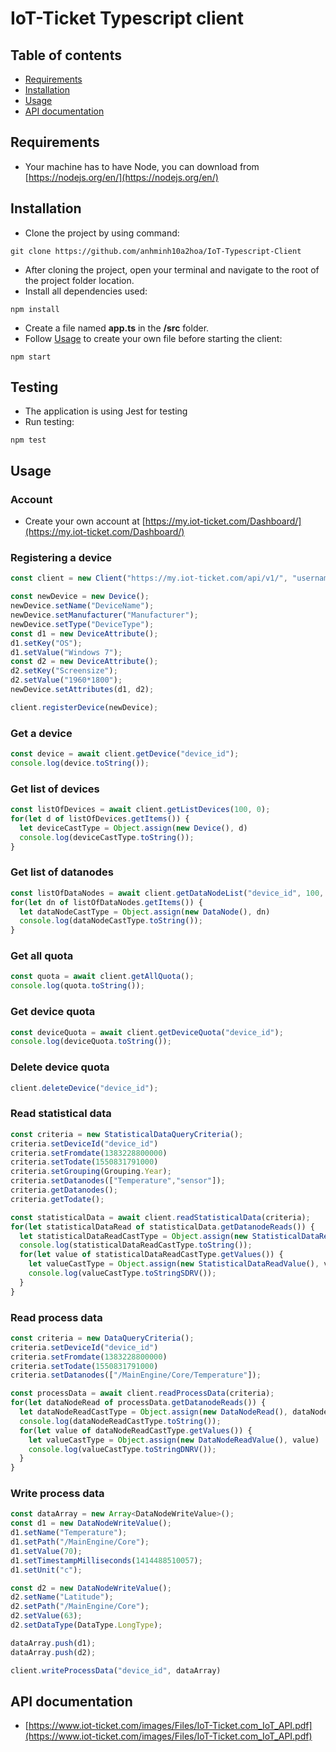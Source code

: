 # IoT-Ticket Typescript client

## Table of contents
* [Requirements](#requirements)
* [Installation](#installation)
* [Usage](#usage)
* [API documentation](#api-documentation)

## Requirements
+ Your machine has to have Node, you can download from  [https://nodejs.org/en/](https://nodejs.org/en/)

## Installation
+ Clone the project by using command: 
```batch
git clone https://github.com/anhminh10a2hoa/IoT-Typescript-Client
```
+ After cloning the project, open your terminal and navigate to the root of the project folder location.
+ Install all dependencies used:
```batch
npm install
```
+ Create a file named <b>app.ts</b> in the <b>/src</b> folder.
+ Follow [Usage](#usage) to create your own file before starting the client:
```batch
npm start
```

## Testing
+ The application is using Jest for testing
+ Run testing:
```batch
npm test
```

## Usage

### Account

+ Create your own account at [https://my.iot-ticket.com/Dashboard/](https://my.iot-ticket.com/Dashboard/)

### Registering a device
```typescript
const client = new Client("https://my.iot-ticket.com/api/v1/", "username", "password");

const newDevice = new Device();
newDevice.setName("DeviceName");
newDevice.setManufacturer("Manufacturer");
newDevice.setType("DeviceType");
const d1 = new DeviceAttribute();
d1.setKey("OS");
d1.setValue("Windows 7");
const d2 = new DeviceAttribute();
d2.setKey("Screensize");
d2.setValue("1960*1800");
newDevice.setAttributes(d1, d2);

client.registerDevice(newDevice);
```

### Get a device
```typescript
const device = await client.getDevice("device_id");
console.log(device.toString());
```

### Get list of devices
```typescript
const listOfDevices = await client.getListDevices(100, 0);
for(let d of listOfDevices.getItems()) {
  let deviceCastType = Object.assign(new Device(), d)
  console.log(deviceCastType.toString());
}
```

### Get list of datanodes
```typescript
const listOfDataNodes = await client.getDataNodeList("device_id", 100, 0);
for(let dn of listOfDataNodes.getItems()) {
  let dataNodeCastType = Object.assign(new DataNode(), dn)
  console.log(dataNodeCastType.toString());
}
```

### Get all quota
```typescript
const quota = await client.getAllQuota();
console.log(quota.toString());
```

### Get device quota
```typescript
const deviceQuota = await client.getDeviceQuota("device_id");
console.log(deviceQuota.toString());
```

### Delete device quota
```typescript
client.deleteDevice("device_id");
```

### Read statistical data
```typescript
const criteria = new StatisticalDataQueryCriteria();
criteria.setDeviceId("device_id")
criteria.setFromdate(1383228800000)
criteria.setTodate(1550831791000)
criteria.setGrouping(Grouping.Year);
criteria.setDatanodes(["Temperature","sensor"]);
criteria.getDatanodes();
criteria.getTodate();

const statisticalData = await client.readStatisticalData(criteria);
for(let statisticalDataRead of statisticalData.getDatanodeReads()) {
  let statisticalDataReadCastType = Object.assign(new StatisticalDataRead(), statisticalDataRead)
  console.log(statisticalDataReadCastType.toString());
  for(let value of statisticalDataReadCastType.getValues()) {
    let valueCastType = Object.assign(new StatisticalDataReadValue(), value)
    console.log(valueCastType.toStringSDRV());
  }
}
```

### Read process data
```typescript
const criteria = new DataQueryCriteria();
criteria.setDeviceId("device_id")
criteria.setFromdate(1383228800000)
criteria.setTodate(1550831791000)
criteria.setDatanodes(["/MainEngine/Core/Temperature"]);

const processData = await client.readProcessData(criteria);
for(let dataNodeRead of processData.getDatanodeReads()) {
  let dataNodeReadCastType = Object.assign(new DataNodeRead(), dataNodeRead)
  console.log(dataNodeReadCastType.toString());
  for(let value of dataNodeReadCastType.getValues()) {
    let valueCastType = Object.assign(new DataNodeReadValue(), value)
    console.log(valueCastType.toStringDNRV());
  }
}
```

### Write process data
```typescript
const dataArray = new Array<DataNodeWriteValue>();
const d1 = new DataNodeWriteValue();
d1.setName("Temperature");
d1.setPath("/MainEngine/Core");
d1.setValue(70);
d1.setTimestampMilliseconds(1414488510057);
d1.setUnit("c");

const d2 = new DataNodeWriteValue();
d2.setName("Latitude");
d2.setPath("/MainEngine/Core");
d2.setValue(63);
d2.setDataType(DataType.LongType);

dataArray.push(d1);
dataArray.push(d2);

client.writeProcessData("device_id", dataArray)
```

## API documentation
+ [https://www.iot-ticket.com/images/Files/IoT-Ticket.com_IoT_API.pdf](https://www.iot-ticket.com/images/Files/IoT-Ticket.com_IoT_API.pdf)